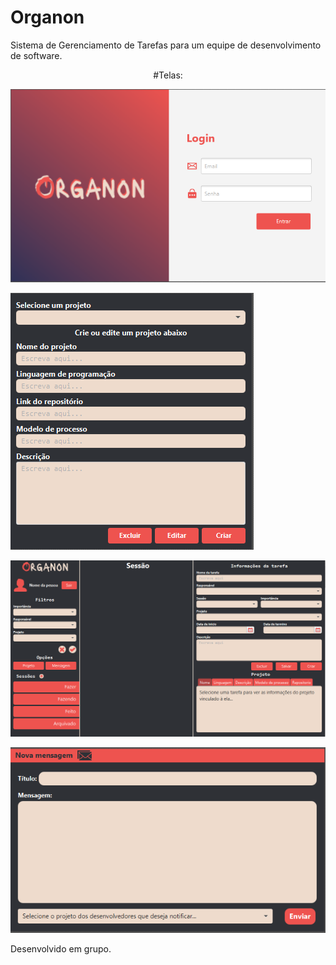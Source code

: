 # Organon
Sistema de Gerenciamento de Tarefas para um equipe de desenvolvimento de software.

<p align='center'>
  #Telas:
  
  ![Tela Login](https://github.com/Henrique-BL/Organon/blob/main/telas/TelaLogin.png)
  
  ![Tela Projeto](https://github.com/Henrique-BL/Organon/blob/main/telas/TelaProjeto.png)
  
  ![Tela Principal](https://github.com/Henrique-BL/Organon/blob/main/telas/TelaMainBoard.png)
  
  ![Tela Mensagem](https://github.com/Henrique-BL/Organon/blob/main/telas/TelaMensagem.png)
  
</p>
Desenvolvido em grupo.
